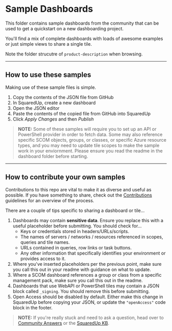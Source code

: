 # Sample Dashboards

This folder contains sample dashboards from the community that can be used to get a quickstart on a new dashboarding project.

You'll find a mix of complete dashboards with loads of awesome examples or just simple views to share a single tile.

Note the folder strucutre of `product-description` when browsing.

---

## How to use these samples

Making use of these sample files is simple.

1. Copy the contents of the JSON file from GitHub
2. In SquaredUp, create a new dashboard
3. Open the JSON editor
4. Paste the contents of the copied file from GitHub into SquaredUp
5. Click _Apply Changes_ and then _Publish_

> **NOTE:**  Some of these samples will require you to set up an API or PowerShell provider in order to fetch data. Some may also reference specific SCOM objects, groups, or classes, or specific Azure resource types, and you may need to update tile scopes to make the sample work in your enviornment. Please ensure you read the readme in the dashboard folder before starting.

---

## How to contribute your own samples

Contributions to this repo are vital to make it as diverse and useful as possible. If you have something to share, check out the [Contributions](https://github.com/squaredup/samples/blob/master/CONTRIBUTING.md) guidelines for an overview of the process.

There are a couple of tips specific to sharing a dashboard or tile...

1. Dashboards may contain **sensitive data**. Ensure you replace this with a useful placeholder before submitting. You should check for...
    - Keys or credentials stored in headers/URLs/scripts.
    - The names of servers / networks / resources referenced in scopes, queries and tile names.
    - URLs contained in queries, row links or task buttons.
    - Any other information that specifically identifies your environment or provides access to it.
2. Where you've inserted placeholders per the previous point, make sure you call this out in your readme with guidance on what to update.
3. Where a SCOM dashboard references a group or class from a specific management pack, make sure you call this out in the readme.
4. Dashboards that use WebAPI or PowerShell tiles may contain a JSON block called `_signing`. You should remove this before submitting.
5. Open Access should be disabled by default. Either make this change in SquaredUp before copying your JSON, or update the `"openAccess"` code block in the footer.

> **NOTE:**  If you're really stuck and need to ask a question, head over to [Community Answers](https://community.squaredup.com/) or the [SquaredUp KB](https://support.squaredup.com/).
